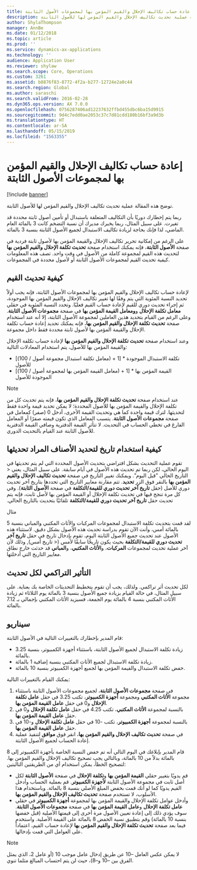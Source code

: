 ```yaml
---
title: إعادة حساب تكاليف الإحلال والقيم المؤمن بها لمجموعات الأصول الثابتة
description: توضح هذه المقالة عملية تحديث تكاليف الإحلال والقيم المؤمن لها للأصول الثابتة.
author: ShylaThompson
manager: AnnBe
ms.date: 01/12/2018
ms.topic: article
ms.prod: ''
ms.service: dynamics-ax-applications
ms.technology: ''
audience: Application User
ms.reviewer: shylaw
ms.search.scope: Core, Operations
ms.custom: 3261
ms.assetid: b8876f83-8772-4f2a-b277-12724e2a0c44
ms.search.region: Global
ms.author: saraschi
ms.search.validFrom: 2016-02-28
ms.dyn365.ops.version: AX 7.0.0
ms.openlocfilehash: 0756287406ad12237632ffbd455dbc6ba15d9915
ms.sourcegitcommit: 9d4c7edd0ae2053c37c7d81cdd180b16bf3a9d3b
ms.translationtype: HT
ms.contentlocale: ar-SA
ms.lasthandoff: 05/15/2019
ms.locfileid: "1563355"
---
```

# <a name="recalculate-replacement-costs-and-insured-values-for-fixed-asset-groups"></a>إعادة حساب تكاليف الإحلال والقيم المؤمن بها لمجموعات الأصول الثابتة

[!include [banner](../includes/banner.md)]

توضح هذه المقالة عملية تحديث تكاليف الإحلال والقيم المؤمن لها للأصول الثابتة.

ربما يتم إخطارك دوريًا بأن التكاليف المتعلقة باستبدال أو تأمين أصول ثابتة محددة قد تغيرت. على سبيل المثال، ربما يخبرك مديرك أن نسبة التضخم كانت 3 بالمائة العام الماضي، لذا فإنك بحاجة لزيادة تكاليف الاستبدال لجميع الأصول الثابتة بنسبة 3 بالمائة. 

على الرغم من إمكانية تحرير تكاليف الإحلال والقيمة المؤمن بها لأصول ثابتة فردية في صفحة **الأصول الثابتة**، فإنه يمكنك استخدام صفحة **تحديث تكلفة الإحلال والقيم المؤمن بها‬** لتحديث هذه القيم لمجموعة كاملة من الأصول في وقت واحد. تصف هذه المعلومات كيفية تحديث القيم لمجموعات الأصول الثابتة أو لأصول محددة في المجموعات.

## <a name="how-values-are-updated"></a> كيفية تحديث القيم
لإعادة حساب تكاليف الإحلال والقيم المؤمن بها لمجموعات الأصول الثابتة، فإنه يجب أولاً تحديد النسبة المئوية التي يتم وفقًا لها تغيير تكاليف الإحلال والقيم المؤمن بها الموجودة، ثم إجراء تحديث دوري للقيم لإعادة حساب القيم فعليًا. وتحدد النسبة المئوية في حقلي **معامل تكلفة الإحلال** و**ومعامل القيمة المؤمن بها** في صفحة **مجموعات الأصول الثابتة**. وعلى الرغم من القيام بتحديد هذين العاملين لمجموعة الأصول الثابتة، إلا أنه عند استخدام صفحة **تحديث تكلفة الإحلال والقيم المؤمن بها‬**، فإنه يمكنك تحديد إعادة حساب تكلفة الإحلال والقيمة المؤمن بها لأصول ثابتة محددة فقط داخل مجموعة. 

وعند استخدام صفحة **تحديث تكلفة الإحلال والقيم المؤمن بها** لإعادة حساب تكلفة الإحلال والقيمة المؤمن بها للأصول، يتم استخدام المعادلات التالية:

-   \[(معامل تكلفة استبدال مجموعة أصول / 100) + 1\] \* تكلفة الاستبدال الموجودة للأصول
-   \[(معامل القيمة المؤمن بها لمجموعة أصول / 100) + 1\] \* القيمة المؤمن بها الموجودة للأصول

> [!NOTE] 
> عند استخدام صفحة **تحديث تكلفة الإحلال والقيم المؤمن بها**، فإنه يتم تحديث كل من تكلفة الإحلال والقيمة المؤمن بها للأصول المحددة؛ لا يمكن تحديد قيمة واحدة فقط لتحديثها. لترك قيمة واحدة كما هي وتحديث القيمة الأخرى، أدخل 0 (صفر) كمعامل في صفحة **مجموعات الأصول الثابتة**. يتسبب المعامل الذي تكون قيمته صفرًا أو المعامل الفارغ في تخطي الحساب في التحديث. لا تتأثر القيمة الدفترية وصافي القيمة الدفترية للأصول الثابتة عند القيام بالتحديث الدوري. 

## <a name="how-to-use-a-date-to-select-which-items-to-update"></a> كيفية استخدام تاريخ لتحديد الأصناف المراد تحديثها
تقوم عملية التحديث بشكل افتراضي بتحديث الأصول المحددة التي لم يتم تحديثها في اليوم الحالي، لكن ربما تم تحديث هذه الأصول في أيام سابقة. ‏‫على سبيل المثال، يعني &lt; التاريخ الحالي "قبل اليوم". ويمكنك تغيير التاريخ في صفحة **تحديث تكاليف الإحلال والقيم المؤمن بها** بالنقر فوق الزر **تحديد**. تتم مقارنة معايير التاريخ التي تحددها بتاريخ آخر تحديث دوري للأصل (حقل **تاريخ آخر تحديث دوري للقيمة/التكلفة** في صفحة **الأصول الثابتة**). وفي كل مرة تنجح فيها في تحديث تكلفة الإحلال أو القيمة المؤمن بها لأصل ثابت، فإنه يتم تحديث حقل **تاريخ آخر تحديث دوري للقيمة/التكلفة** تلقائيًا بتحديث بالتاريخ الحالي. 

مثال 

لقد قمت بتحديث تكلفة الاستبدال لمجموعات المركبات والأثاث المكتبي والمباني بنسبة 5 بالمائة أمس، وأنت الآن تقوم بدراسة تحديث هذه الأصول بشكل دقيق. لاستثناء هذه الأصول عند تحديث جميع الأصول الثابتة اليوم، تقوم بإدخال تاريخ في حقل **تاريخ آخر تحديث دوري للقيمة/التكلفة‬** بحيث يكون تاريخًا سابقًا لأمس (&lt; تاريخ أمس), وذلك لأن آخر عملية تحديث لمجموعات **المركبات**، و**الأثاث المكتبي**، و**المباني** قد حدثت خارج نطاق معايير التاريخ التي أدخلتها.

## <a name="cumulative-effect-of-each-update"></a> التأثير التراكمي لكل تحديث
لكل تحديث أثر تراكمي. ولذلك، يجب أن تقوم بتخطيط التحديثات الخاصة بك بعناية. على سبيل المثال، في حالة القيام بزيادة جميع الأصول بنسبة 3 بالمائة يوم الثلاثاء ثم زيادة الأثاث المكتبي بنسبة 4 بالمائة يوم الجمعة، فسيزيد الأثاث المكتبي بإجمالي بـ 7.12 بالمائة.

## <a name="scenario"></a>سيناريو
قام المدير بإخطارك بالتغييرات التالية في الأصول الثابتة:
-   زيادة تكلفة الاستبدال لجميع الأصول الثابتة، باستثناء أجهزة الكمبيوتر، بنسبة 3.25 بالمائة.
-   زيادة تكلفة الاستبدال لجميع الأثاث المكتبي بنسبة إضافية 1 بالمائة.
-   خفض تكلفة الاستبدال والقيمة المؤمن بها لجميع أجهزة الكمبيوتر بنسبة 10 بالمائة.

يمكنك القيام بالتغييرات التالية:
1.  في صفحة **مجموعات الأصول الثابتة**، لجميع مجموعات الأصول الثابتة باستثناء مجموعة **الأثاث المكتبي** ومجموعة **أجهزة الكمبيوتر**، تكتب 3.25 في حقل **عامل تكلفة الإحلال** و0 في حقل **عامل القيمة المؤمن بها**.
2.  بالنسبة لمجموعة **الأثاث المكتبي**، تكتب 4.25 في حقل **عامل تكلفة الإحلال** و0 في حقل **عامل القيمة المؤمن بها**.
3.  بالنسبة لمجموعة **أجهزة الكمبيوتر**، تكتب -10 في حقل **عامل تكلفة الإحلال** و-10 في حقل **عامل القيمة المؤمن بها**.
4.  في صفحة **تحديث تكاليف الإحلال والقيم المؤمن بها**، انقر فوق **موافق** لتنفيذ عملية إعادة الحساب لجميع الأصول الثابتة.

قام المدير بإبلاغك في اليوم التالي أنه تم خفض النسبة الخاصة بأجهزة الكمبيوتر إلى 8 بالمائة بدلاً من 10 بالمائة، وبالتالي يجب تصحيح تكاليف الإحلال والقيم المؤمن بها. لتصحيح الخطأ، يمكن استخدام أي من الطريقتين التاليتين:
-   قم يدويًا بتغيير حقلي **القيمة المؤمن بها** و**تكلفة الإحلال** في صفحة **الأصول الثابتة** لكل أصل ثابت في مجموعة الأصول الثابتة **لأجهزة الكمبيوتر**. قم بعملية الحساب وأدخل القيم يدويًا كما لو أنك قمت بخفض المبلغ الأصلي بنسبة 8 بالمائة. وباستخدام هذا الأسلوب، لا تستخدم صفحة **تحديث تكاليف الإحلال والقيم المؤمن بها**.
-   وأدخل عوامل تكلفة الإحلال والقيمة المؤمن بها لمجموعة **أجهزة الكمبيوتر** في حقلي **عامل تكلفة الإحلال** و**عامل القيمة المؤمن بها** في صفحة **مجموعات الأصول الثابتة**. سوف يؤدي ذلك إلى إعادة تعيين الأصول مرة أخرى إلى قيمتها الأصلية (قبل خفضها بنسبة 10 بالمائة) وقم بتطبيق نسبة الخفض 8 بالمائة على القيمة الأصلية. واستخدم فيما بعد صفحة **تحديث تكلفة الإحلال والقيم المؤمن بها‬** لإعادة حساب القيم، اعتماداً على العوامل التي قمت بإدخالها.

> [!NOTE]  
> لا يمكن عكس العامل –10 عن طريق إدخال عامل موجب 10 (أو عامل 2، الذي يمثل الفرق بين –10 و–8)، حيث لن يتم احتساب المبالغ مثلما تنوي. 





